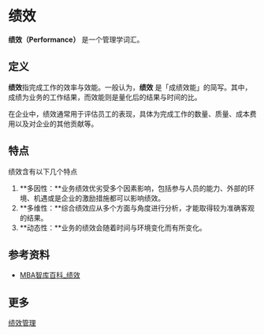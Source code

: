 # 绩效

**绩效（Performance）** 是一个管理学词汇。

## 定义

**绩效**指完成工作的效率与效能。一般认为，**绩效** 是「成绩效能」的简写。其中，成绩为业务的工作结果，而效能则是量化后的结果与时间的比。

在企业中，绩效通常用于评估员工的表现，具体为完成工作的数量、质量、成本费用以及对企业的其他贡献等。

## 特点

绩效含有以下几个特点

1. **多因性：**业务绩效优劣受多个因素影响，包括参与人员的能力、外部的环境、机遇或是企业的激励措施都可以影响绩效。
2. **多维性：**综合绩效应从多个方面与角度进行分析，才能取得较为准确客观的结果。
3. **动态性：**业务的绩效会随着时间与环境变化而有所变化。

## 参考资料
+ [MBA智库百科_绩效](https://wiki.mbalib.com/zh-tw/%E7%BB%A9%E6%95%88)

## 更多
[绩效管理](performance_management.md)
